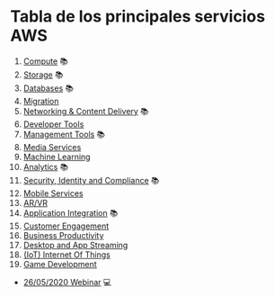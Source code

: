 # Tabla de los principales servicios AWS

1. [Compute](./compute/index.md) 📚
2. [Storage](./storage/index.md) 📚
3. [Databases](./databases/index.md) 📚
4. [Migration](./migration/index.md)
5. [Networking & Content Delivery](./networking_and_content_delivery/index.md) 📚
6. [Developer Tools](./developer_tools/index.md)
7. [Management Tools](./management_tools/index.md) 📚
8. [Media Services](./media_services/index.md)
9. [Machine Learning](./machine_learning/index.md)
10. [Analytics](./analytics/index.md) 📚
11. [Security, Identity and Compliance](./security_identity_and_compliance/index.md) 📚
12. [Mobile Services](./mobile_services/index.md)
13. [AR/VR](./ar_vr/index.md)
14. [Application Integration](./application_integration/index.md) 📚
15. [Customer Engagement](./customer_engagement/index.md)
16. [Business Productivity](./business_productivity/index.md)
17. [Desktop and App Streaming](./desktop_and_app_streaming/index.md)
18. [(IoT) Internet Of Things](./internet_of_things/index.md)
19. [Game Development](./game_development/index.md)


* [26/05/2020 Webinar](./aws_get_certified_notes.md) 💻